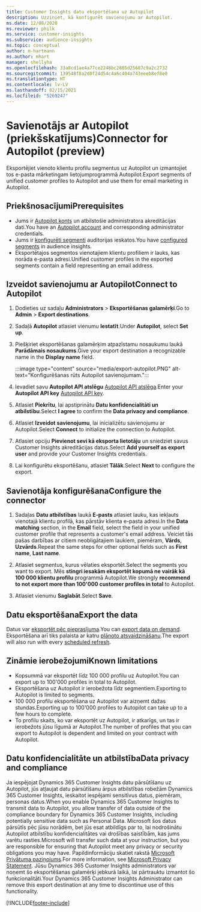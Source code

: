 ```yaml
---
title: Customer Insights datu eksportēšana uz Autopilot
description: Uzziniet, kā konfigurēt savienojumu ar Autopilot.
ms.date: 12/08/2020
ms.reviewer: philk
ms.service: customer-insights
ms.subservice: audience-insights
ms.topic: conceptual
author: m-hartmann
ms.author: mhart
manager: shellyha
ms.openlocfilehash: 33a8cd1ae4a77ce2248bc2805d25687c9a2c2732
ms.sourcegitcommit: 139548f8a2d0f24d54c4a6c404a743eeeb8ef8e0
ms.translationtype: HT
ms.contentlocale: lv-LV
ms.lasthandoff: 02/15/2021
ms.locfileid: "5269247"
---
```

# <a name="connector-for-autopilot-preview"></a><span data-ttu-id="0a54a-103">Savienotājs ar Autopilot (priekšskatījums)</span><span class="sxs-lookup"><span data-stu-id="0a54a-103">Connector for Autopilot (preview)</span></span>

<span data-ttu-id="0a54a-104">Eksportējiet vienoto klientu profilu segmentus uz Autopilot un izmantojiet tos e-pasta mārketingam lietojumprogrammā Autopilot.</span><span class="sxs-lookup"><span data-stu-id="0a54a-104">Export segments of unified customer profiles to Autopilot and use them for email marketing in Autopilot.</span></span> 

## <a name="prerequisites"></a><span data-ttu-id="0a54a-105">Priekšnosacījumi</span><span class="sxs-lookup"><span data-stu-id="0a54a-105">Prerequisites</span></span>

-   <span data-ttu-id="0a54a-106">Jums ir [Autopilot konts](https://www.autopilothq.com/) un atbilstošie administratora akreditācijas dati.</span><span class="sxs-lookup"><span data-stu-id="0a54a-106">You have an [Autopilot account](https://www.autopilothq.com/) and corresponding administrator credentials.</span></span>
-   <span data-ttu-id="0a54a-107">Jums ir [konfigurēti segmenti](segments.md) auditorijas ieskatos.</span><span class="sxs-lookup"><span data-stu-id="0a54a-107">You have [configured segments](segments.md) in audience insights.</span></span>
-   <span data-ttu-id="0a54a-108">Eksportētajos segmentos vienotajiem klientu profiliem ir lauks, kas norāda e-pasta adresi.</span><span class="sxs-lookup"><span data-stu-id="0a54a-108">Unified customer profiles in the exported segments contain a field representing an email address.</span></span>

## <a name="connect-to-autopilot"></a><span data-ttu-id="0a54a-109">Izveidot savienojumu ar Autopilot</span><span class="sxs-lookup"><span data-stu-id="0a54a-109">Connect to Autopilot</span></span>

1. <span data-ttu-id="0a54a-110">Dodieties uz sadaļu **Administrators** > **Eksportēšanas galamērķi**.</span><span class="sxs-lookup"><span data-stu-id="0a54a-110">Go to **Admin** > **Export destinations**.</span></span>

1. <span data-ttu-id="0a54a-111">Sadaļā **Autopilot** atlasiet vienumu **Iestatīt**.</span><span class="sxs-lookup"><span data-stu-id="0a54a-111">Under **Autopilot**, select **Set up**.</span></span>

1. <span data-ttu-id="0a54a-112">Piešķiriet eksportēšanas galamērķim atpazīstamu nosaukumu laukā **Parādāmais nosaukums**.</span><span class="sxs-lookup"><span data-stu-id="0a54a-112">Give your export destination a recognizable name in the **Display name** field.</span></span>

   :::image type="content" source="media/export-autopilot.PNG" alt-text="Konfigurēšanas rūts Autopilot savienojumam.":::

1. <span data-ttu-id="0a54a-114">Ievadiet savu **Autopilot API atslēgu** [Autopilot API atslēga](https://autopilot.docs.apiary.io/#).</span><span class="sxs-lookup"><span data-stu-id="0a54a-114">Enter your **Autopilot API key** [Autopilot API key](https://autopilot.docs.apiary.io/#).</span></span>

1. <span data-ttu-id="0a54a-115">Atlasiet **Piekrītu**, lai apstiprinātu **Datu konfidencialitāti un atbilstību**.</span><span class="sxs-lookup"><span data-stu-id="0a54a-115">Select **I agree** to confirm the **Data privacy and compliance**.</span></span>

1. <span data-ttu-id="0a54a-116">Atlasiet **Izveidot savienojumu**, lai inicializētu savienojumu ar Autopilot.</span><span class="sxs-lookup"><span data-stu-id="0a54a-116">Select **Connect** to initialize the connection to Autopilot.</span></span>

1. <span data-ttu-id="0a54a-117">Atlasiet opciju **Pievienot sevi kā eksporta lietotāju** un sniedziet savus Customer Insights akreditācijas datus.</span><span class="sxs-lookup"><span data-stu-id="0a54a-117">Select **Add yourself as export user** and provide your Customer Insights credentials.</span></span>

1. <span data-ttu-id="0a54a-118">Lai konfigurētu eksportēšanu, atlasiet **Tālāk**.</span><span class="sxs-lookup"><span data-stu-id="0a54a-118">Select **Next** to configure the export.</span></span>

## <a name="configure-the-connector"></a><span data-ttu-id="0a54a-119">Savienotāja konfigurēšana</span><span class="sxs-lookup"><span data-stu-id="0a54a-119">Configure the connector</span></span>

1. <span data-ttu-id="0a54a-120">Sadaļas **Datu atbilstības** laukā **E-pasts** atlasiet lauku, kas iekļauts vienotajā klientu profilā, kas pārstāv klienta e-pasta adresi.</span><span class="sxs-lookup"><span data-stu-id="0a54a-120">In the **Data matching** section, in the **Email** field, select the field in your unified customer profile that represents a customer's email address.</span></span> <span data-ttu-id="0a54a-121">Veiciet tās pašas darbības ar citiem neobligātajiem laukiem, piemēram, **Vārds**, **Uzvārds**.</span><span class="sxs-lookup"><span data-stu-id="0a54a-121">Repeat the same steps for other optional fields such as **First name**, **Last name**.</span></span>

1. <span data-ttu-id="0a54a-122">Atlasiet segmentus, kurus vēlaties eksportēt.</span><span class="sxs-lookup"><span data-stu-id="0a54a-122">Select the segments you want to export.</span></span> <span data-ttu-id="0a54a-123">Mēs **stingri iesakām eksportēt kopumā ne vairāk kā 100 000 klientu profilu** programmā Autopilot.</span><span class="sxs-lookup"><span data-stu-id="0a54a-123">We strongly **recommend to not export more than 100'000 customer profiles in total** to Autopilot.</span></span> 

1. <span data-ttu-id="0a54a-124">Atlasiet vienumu **Saglabāt**.</span><span class="sxs-lookup"><span data-stu-id="0a54a-124">Select **Save**.</span></span>

## <a name="export-the-data"></a><span data-ttu-id="0a54a-125">Datu eksportēšana</span><span class="sxs-lookup"><span data-stu-id="0a54a-125">Export the data</span></span>

<span data-ttu-id="0a54a-126">Datus var [eksportēt pēc pieprasījuma](export-destinations.md).</span><span class="sxs-lookup"><span data-stu-id="0a54a-126">You can [export data on demand](export-destinations.md).</span></span> <span data-ttu-id="0a54a-127">Eksportēšana arī tiks palaista ar katru [plānoto atsvaidzināšanu](system.md#schedule-tab).</span><span class="sxs-lookup"><span data-stu-id="0a54a-127">The export will also run with every [scheduled refresh](system.md#schedule-tab).</span></span>

## <a name="known-limitations"></a><span data-ttu-id="0a54a-128">Zināmie ierobežojumi</span><span class="sxs-lookup"><span data-stu-id="0a54a-128">Known limitations</span></span>

- <span data-ttu-id="0a54a-129">Kopsummā var eksportēt līdz 100 000 profilu uz Autopilot.</span><span class="sxs-lookup"><span data-stu-id="0a54a-129">You can export up to 100'000 profiles in total to Autopilot.</span></span>
- <span data-ttu-id="0a54a-130">Eksportēšana uz Autopilot ir ierobežota līdz segmentiem.</span><span class="sxs-lookup"><span data-stu-id="0a54a-130">Exporting to Autopilot is limited to segments.</span></span>
- <span data-ttu-id="0a54a-131">100 000 profilu eksportēšana uz Autopilot var aizņemt dažas stundas.</span><span class="sxs-lookup"><span data-stu-id="0a54a-131">Exporting up to 100'000 profiles to Autopilot can take up to a few hours to complete.</span></span> 
- <span data-ttu-id="0a54a-132">To profilu skaits, ko var eksportēt uz Autopilot, ir atkarīgs, un tas ir ierobežots jūsu līgumā ar Autopilot.</span><span class="sxs-lookup"><span data-stu-id="0a54a-132">The number of profiles that you can export to Autopilot is dependent and limited on your contract with Autopilot.</span></span>

## <a name="data-privacy-and-compliance"></a><span data-ttu-id="0a54a-133">Datu konfidencialitāte un atbilstība</span><span class="sxs-lookup"><span data-stu-id="0a54a-133">Data privacy and compliance</span></span>

<span data-ttu-id="0a54a-134">Ja iespējojat Dynamics 365 Customer Insights datu pārsūtīšanu uz Autopilot, jūs atļaujat datu pārsūtīšanu ārpus atbilstības robežām Dynamics 365 Customer Insights, ieskaitot iespējami sensitīvus datus, piemēram, personas datus.</span><span class="sxs-lookup"><span data-stu-id="0a54a-134">When you enable Dynamics 365 Customer Insights to transmit data to Autopilot, you allow transfer of data outside of the compliance boundary for Dynamics 365 Customer Insights, including potentially sensitive data such as Personal Data.</span></span> <span data-ttu-id="0a54a-135">Microsoft šos datus pārsūtīs pēc jūsu norādēm, bet jūs esat atbildīgs par to, lai nodrošinātu Autopilot atbilstību konfidencialitātes vai drošības saistībām, kas jums varētu rasties.</span><span class="sxs-lookup"><span data-stu-id="0a54a-135">Microsoft will transfer such data at your instruction, but you are responsible for ensuring that Autopilot meet any privacy or security obligations you may have.</span></span> <span data-ttu-id="0a54a-136">Papildinformāciju skatiet rakstā [Microsoft Privātuma paziņojums](https://go.microsoft.com/fwlink/?linkid=396732).</span><span class="sxs-lookup"><span data-stu-id="0a54a-136">For more information, see [Microsoft Privacy Statement](https://go.microsoft.com/fwlink/?linkid=396732).</span></span>
<span data-ttu-id="0a54a-137">Jūsu Dynamics 365 Customer Insights administrators var noņemt šo eksportēšanas galamērķi jebkurā laikā, lai pārtrauktu izmantot šo funkcionalitāti.</span><span class="sxs-lookup"><span data-stu-id="0a54a-137">Your Dynamics 365 Customer Insights Administrator can remove this export destination at any time to discontinue use of this functionality.</span></span>


[!INCLUDE[footer-include](../includes/footer-banner.md)]